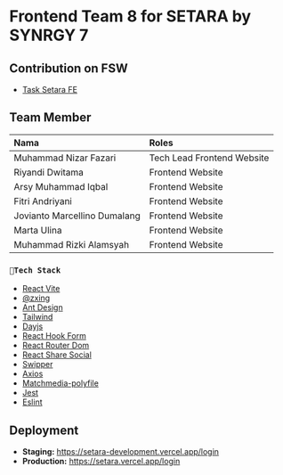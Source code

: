 

# Frontend Team 8 for SETARA by SYNRGY 7


## Contribution on FSW
- [Task Setara FE](https://docs.google.com/spreadsheets/d/1A8nUX0DLCeDmc_g0fABb8OtSpqzqCI7n1sxbWYTUPWw/edit?gid=1593507403#gid=1593507403)


## Team Member

| Nama | Roles     | 
| :-------- | :------- | 
| Muhammad Nizar Fazari | Tech Lead Frontend Website |
| Riyandi Dwitama| Frontend Website | 
| Arsy Muhammad Iqbal | Frontend Website |
| Fitri Andriyani | Frontend Website | 
| Jovianto Marcellino Dumalang | Frontend Website | 
| Marta Ulina | Frontend Website | 
| Muhammad Rizki Alamsyah | Frontend Website |



### `🔧Tech Stack`
- [React Vite](https://vitejs.dev/guide/)
- [@zxing](https://www.npmjs.com/package/@zxing/library)
- [Ant Design](https://ant.design/)
- [Tailwind](https://tailwindcss.com/)
- [Dayjs](https://day.js.org/)
- [React Hook Form](https://react-hook-form.com/)
- [React Router Dom](https://reactrouter.com/en/main)
- [React Share Social](https://www.npmjs.com/package/react-share-social)
- [Swipper](https://swiperjs.com/)
- [Axios](https://axios-http.com/docs/intro)
- [Matchmedia-polyfile](https://www.npmjs.com/package/matchmedia-polyfill?activeTab=readme)
- [Jest](https://jestjs.io/)
- [Eslint](https://eslint.org/)



## Deployment

- **Staging:** https://setara-development.vercel.app/login
- **Production:** https://setara.vercel.app/login
